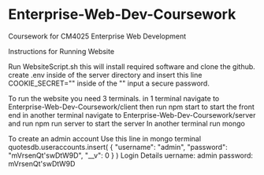 # Enterprise-Web-Dev-Coursework
Coursework for CM4025 Enterprise Web Development

Instructions for Running Website

Run WebsiteScript.sh this will install required software and clone the github.
create .env inside of the server directory and insert this line
COOKIE_SECRET=""
inside of the "" input a secure password.

To run the website you need 3 terminals.
in 1 terminal navigate to Enterprise-Web-Dev-Coursework/client then run npm start to start the front end
in another terminal navigate to Enterprise-Web-Dev-Coursework/server and run npm run server to start the server
In another terminal run mongo

To create an admin account 
Use this line in mongo terminal
quotesdb.useraccounts.insert(
{
    "username": "admin",
    "password": "mVrsenQt'swDtW9D",
    "__v": 0
}
)
Login Details
uername: admin
password: mVrsenQt'swDtW9D
